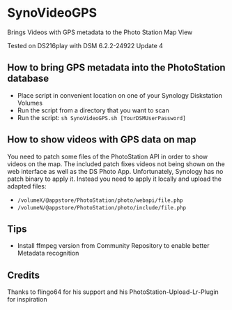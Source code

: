 # SynoVideoGPS
Brings Videos with GPS metadata to the Photo Station Map View

Tested on DS216play with DSM 6.2.2-24922 Update 4

How to bring GPS metadata into the PhotoStation database
-------------
- Place script in convenient location on one of your Synology Diskstation Volumes
- Run the script from a directory that you want to scan
- Run the script: `sh SynoVideoGPS.sh [YourDSMUserPassword]`

How to show videos with GPS data on map
-------------
You need to patch some files of the PhotoStation API in order to show videos on the map.
The included patch fixes videos not being shown on the web interface as well as the DS Photo App.
Unfortunately, Synology has no patch binary to apply it. Instead you need to apply it locally and upload the adapted files:
- `/volumeX/@appstore/PhotoStation/photo/webapi/file.php` 
- `/volumeN/@appstore/PhotoStation/photo/include/file.php`

Tips
-------------
- Install ffmpeg version from Community Repository to enable better Metadata recognition

Credits
-------------
Thanks to flingo64 for his support and his PhotoStation-Upload-Lr-Plugin for inspiration
